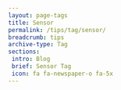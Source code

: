```yaml
---
layout: page-tags
title: Sensor
permalink: /tips/tag/sensor/
breadcrumb: tips
archive-type: Tag
sections:
 intro: Blog
 brief: Sensor Tag
 icon: fa fa-newspaper-o fa-5x
---
```

